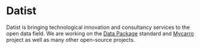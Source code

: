 # Datist

Datist is bringing technological innovation and consultancy services to the open data field. We are working on the [Data Package](https://datapackage.org/) standard and [Mycarro](https://mycarro.app/) project as well as many other open-source projects.
